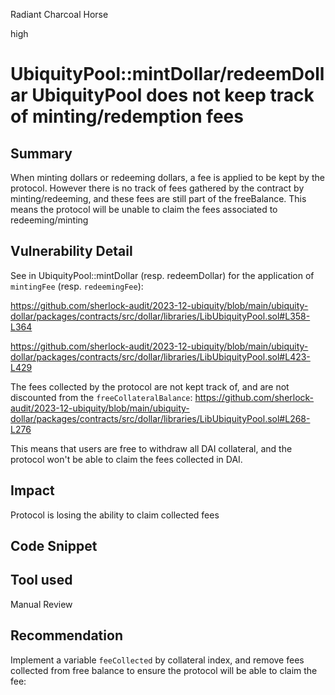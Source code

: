 Radiant Charcoal Horse

high

# UbiquityPool::mintDollar/redeemDollar UbiquityPool does not keep track of minting/redemption fees

## Summary
When minting dollars or redeeming dollars, a fee is applied to be kept by the protocol. However there is no track of fees gathered by the contract by minting/redeeming, and these fees are still part of the freeBalance. This means the protocol will be unable to claim the fees associated to redeeming/minting 

## Vulnerability Detail
See in UbiquityPool::mintDollar (resp. redeemDollar) for the application of `mintingFee` (resp. `redeemingFee`):

https://github.com/sherlock-audit/2023-12-ubiquity/blob/main/ubiquity-dollar/packages/contracts/src/dollar/libraries/LibUbiquityPool.sol#L358-L364

https://github.com/sherlock-audit/2023-12-ubiquity/blob/main/ubiquity-dollar/packages/contracts/src/dollar/libraries/LibUbiquityPool.sol#L423-L429

The fees collected by the protocol are not kept track of, and are not discounted from the `freeCollateralBalance`:
https://github.com/sherlock-audit/2023-12-ubiquity/blob/main/ubiquity-dollar/packages/contracts/src/dollar/libraries/LibUbiquityPool.sol#L268-L276

This means that users are free to withdraw all DAI collateral, and the protocol won't be able to claim the fees collected in DAI.

## Impact
Protocol is losing the ability to claim collected fees

## Code Snippet

## Tool used

Manual Review

## Recommendation
Implement a variable `feeCollected` by collateral index, and remove fees collected from free balance to ensure the protocol will be able to claim the fee:
